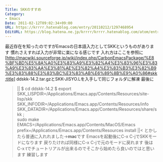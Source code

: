 ```yaml
---
Title: SKKのすすめ
Category:
- Emacs
Date: 2011-02-12T09:02:34+09:00
URL: https://krrrr.hatenablog.com/entry/20110212/1297468954
EditURL: https://blog.hatena.ne.jp/krrrr/krrrr.hatenablog.com/atom/entry/11696248318756263134
---
```


最近存在を知ったのですがEmacsの日本語入力としてSKKというものがあります
慣れさえすれば入力が非常に楽になる感じです
入れ方はここを参照に
[http://macwiki.sourceforge.jp/wiki/index.php/CarbonEmacsPackage/%E8%BF%BD%E5%8A%A0%E3%83%A9%E3%82%A4%E3%83%96%E3%83%A9%E3%83%AA%E3%81%AE%E3%82%A4%E3%83%B3%E3%82%B9%E3%83%88%E3%83%BC%E3%83%AB%E6%89%8B%E9%A0%86#skk:title]
ddskk-14.2.tar.gzとSKK-JISYO.Lを入手して同じフォルダに解凍
最後に
>||
$ cd ddskk-14.2
$ export SKK_LISPDIR=/Applications/Emacs.app/Contents/Resources/site-lisp/skk \
	SKK_INFODIR=/Applications/Emacs.app/Contents/Resources/info \
	SKK_DATADIR=/Applications/Emacs.app/Contents/Resources/share/skk ; \
sudo make EMACS=/Applications/Emacs.app/Contents/MacOS/Emacs \
     prefix=/Applications/Emacs.app/Contents/Resources install
||<
とかしたら普通に入れれました→<span style="font-weight:bold;">mac</span>です
Emacsを起動後にC-x C-jでSKKモードになります
戻りたければ同様にC-x C-jで元のモードに戻れます
後はC-x tでチュートリアルが出来るのでそこから始めたら良いのではと思います
練習します
